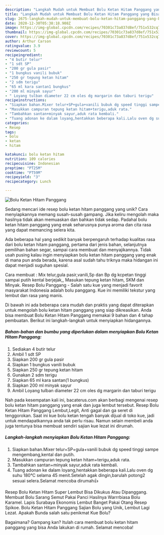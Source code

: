 ```yaml
---
description: "Langkah Mudah untuk Membuat Bolu Ketan Hitam Panggang yang Bisa Manjain Lidah"
title: "Langkah Mudah untuk Membuat Bolu Ketan Hitam Panggang yang Bisa Manjain Lidah"
slug: 2675-langkah-mudah-untuk-membuat-bolu-ketan-hitam-panggang-yang-bisa-manjain-lidah
date: 2020-12-30T05:38:18.908Z
image: https://img-global.cpcdn.com/recipes/70301c73a837d8ef/751x532cq70/bolu-ketan-hitam-panggang-foto-resep-utama.jpg
thumbnail: https://img-global.cpcdn.com/recipes/70301c73a837d8ef/751x532cq70/bolu-ketan-hitam-panggang-foto-resep-utama.jpg
cover: https://img-global.cpcdn.com/recipes/70301c73a837d8ef/751x532cq70/bolu-ketan-hitam-panggang-foto-resep-utama.jpg
author: Arthur Carson
ratingvalue: 3.9
reviewcount: 5
recipeingredient:
- "4 butir telur"
- "1 sdt SP"
- "200 gr gula pasir"
- "1 bungkus vanili bubuk"
- "250 gr tepung ketan hitam"
- "2 sdm terigu"
- "65 ml kara santan1 bungkus"
- "200 ml minyak sayur"
- " Loyang tulban diameter 22 cm oles dg margarin dan taburi terigu"
recipeinstructions:
- "Siapkan bahan.Mixer telur+SP+gula+vanili bubuk dg speed tinggi sampe mengembang,kental dan putih."
- "Masukkan campuran tepung ketan hitam+terigu,aduk rata."
- "Tambahkan santan+minyak sayur,aduk rata kembali."
- "Tuang adonan ke dalam loyang,hentakkan beberapa kali.Lalu oven dg suhu 180°C selama 45 menit.Setelah agak dingin,barulah potong2 sesuai selera.Selamat mencoba dirumah👍"
categories:
- Resep
tags:
- bolu
- ketan
- hitam

katakunci: bolu ketan hitam 
nutrition: 109 calories
recipecuisine: Indonesian
preptime: "PT25M"
cooktime: "PT59M"
recipeyield: "3"
recipecategory: Lunch

---
```



![Bolu Ketan Hitam Panggang](https://img-global.cpcdn.com/recipes/70301c73a837d8ef/751x532cq70/bolu-ketan-hitam-panggang-foto-resep-utama.jpg)

Sedang mencari ide resep bolu ketan hitam panggang yang unik? Cara menyiapkannya memang susah-susah gampang. Jika keliru mengolah maka hasilnya tidak akan memuaskan dan bahkan tidak sedap. Padahal bolu ketan hitam panggang yang enak seharusnya punya aroma dan cita rasa yang dapat memancing selera kita.

Ada beberapa hal yang sedikit banyak berpengaruh terhadap kualitas rasa dari bolu ketan hitam panggang, pertama dari jenis bahan, selanjutnya pemilihan bahan segar, sampai cara membuat dan menyajikannya. Tidak usah pusing kalau ingin menyiapkan bolu ketan hitam panggang yang enak di mana pun anda berada, karena asal sudah tahu triknya maka hidangan ini dapat menjadi suguhan spesial.

Cara membuat : Mix telur,gula pasir,vanili,Sp dan Bp dg kcpetan tinggi sampai putih kental berjejak,, Masukan tepung ketan hitam, SKM dan Minyak. Resep Bolu Panggang - Salah satu kue yang menjadi favorit masyarakat Indonesia adalah bolu panggang. Kue ini memiliki tekstur yang lembut dan rasa yang manis.


Di bawah ini ada beberapa cara mudah dan praktis yang dapat diterapkan untuk mengolah bolu ketan hitam panggang yang siap dikreasikan. Anda bisa membuat Bolu Ketan Hitam Panggang memakai 9 bahan dan 4 tahap pembuatan. Berikut ini langkah-langkah untuk menyiapkan hidangannya.

<!--inarticleads1-->

##### Bahan-bahan dan bumbu yang diperlukan dalam menyiapkan Bolu Ketan Hitam Panggang:

1. Sediakan 4 butir telur
1. Ambil 1 sdt SP
1. Siapkan 200 gr gula pasir
1. Siapkan 1 bungkus vanili bubuk
1. Siapkan 250 gr tepung ketan hitam
1. Gunakan 2 sdm terigu
1. Siapkan 65 ml kara santan(1 bungkus)
1. Siapkan 200 ml minyak sayur
1. Ambil  Loyang tulban diameter 22 cm oles dg margarin dan taburi terigu


Nah pada kesempatan kali ini, bacaterus.com akan berbagi mengenai resep bolu ketan hitam panggang yang enak dan juga lembut tersebut. Resep Bolu Ketan Hitam Panggang Lembut,Legit, Anti gagal dan ga seret di tenggorokan. Saat ini kue bolu ketan tengah banyak dijual di toko kue, jadi untuk mendapatkannya anda tak perlu risau. Namun selain membeli anda juga tentunya bisa membuat sendiri sajian kue lezat ini dirumah. 

<!--inarticleads2-->

##### Langkah-langkah menyiapkan Bolu Ketan Hitam Panggang:

1. Siapkan bahan.Mixer telur+SP+gula+vanili bubuk dg speed tinggi sampe mengembang,kental dan putih.
1. Masukkan campuran tepung ketan hitam+terigu,aduk rata.
1. Tambahkan santan+minyak sayur,aduk rata kembali.
1. Tuang adonan ke dalam loyang,hentakkan beberapa kali.Lalu oven dg suhu 180°C selama 45 menit.Setelah agak dingin,barulah potong2 sesuai selera.Selamat mencoba dirumah👍


Resep Bolu Ketan Hitam Super Lembut Bisa Dikukus Atau Dipanggang. Membuat Bolu Sarang Semut Pakai Panci Hasilnya Warrrbiasa Bolu Karamel. Lapis Surabaya Ekonomis Lembut Banget Pakai Otang Resep Spikoe. Bolu Ketan Hitam Panggang Sajian Bolu yang Unik, Lembut Lagi Lezat. Apakah Bunda salah satu penikmat Kue Bolu? 

Bagaimana? Gampang kan? Itulah cara membuat bolu ketan hitam panggang yang bisa Anda lakukan di rumah. Selamat mencoba!
